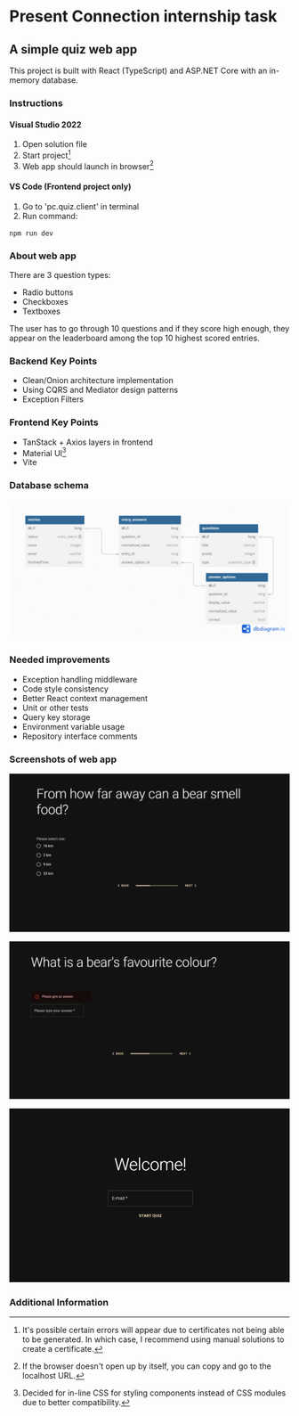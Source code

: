 # Present Connection internship task

## A simple quiz web app

This project is built with React (TypeScript) and ASP.NET Core with an in-memory database.

### Instructions

#### Visual Studio 2022
1. Open solution file
2. Start project[^1]
3. Web app should launch in browser[^2]

#### VS Code (Frontend project only)
1. Go to 'pc.quiz.client' in terminal
2. Run command:

```
npm run dev
```

### About web app
There are 3 question types:
- Radio buttons
- Checkboxes
- Textboxes

The user has to go through 10 questions and if they score high enough, they appear on the leaderboard among the top 10 highest scored entries.

### Backend Key Points
- Clean/Onion architecture implementation
- Using CQRS and Mediator design patterns
- Exception Filters

### Frontend Key Points
- TanStack + Axios layers in frontend
- Material UI[^3]
- Vite

### Database schema
![alt text](database-schema.png)

### Needed improvements
- Exception handling middleware
- Code style consistency
- Better React context management
- Unit or other tests
- Query key storage
- Environment variable usage
- Repository interface comments

### Screenshots of web app
![Example of test question](quiz-example-1.png)

![Example of test validation](quiz-example-2.png)

![Example of start menu](quiz-example-3.png)

### Additional Information

[^1]: It's possible certain errors will appear due to certificates not being able to be generated. In which case, I recommend using manual solutions to create a certificate.

[^2]: If the browser doesn't open up by itself, you can copy and go to the localhost URL.

[^3]: Decided for in-line CSS for styling components instead of CSS modules due to better compatibility.